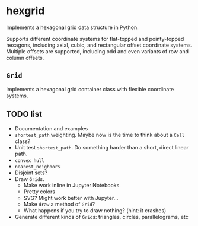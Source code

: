 # hexgrid

Implements a hexagonal grid data structure in Python.

Supports different coordinate systems for flat-topped and pointy-topped hexagons, including axial, cubic, and rectangular offset coordinate systems. Multiple offsets are supported, including odd and even variants of row and column offsets.

## `Grid`

Implements a hexagonal grid container class with flexible coordinate systems.

## TODO list

* Documentation and examples
* `shortest_path` weighting. Maybe now is the time to think about a `Cell` class?
* Unit test `shortest_path`. Do something harder than a short, direct linear path.
* `convex hull`
* `nearest_neighbors`
* Disjoint sets?
* Draw `Grid`s.
  * Make work inline in Jupyter Notebooks
  * Pretty colors
  * SVG? Might work better with Jupyter...
  * Make `draw` a method of `Grid`?
  * What happens if you try to draw nothing? (hint: it crashes)
* Generate different kinds of `Grid`s: triangles, circles, parallelograms, etc
